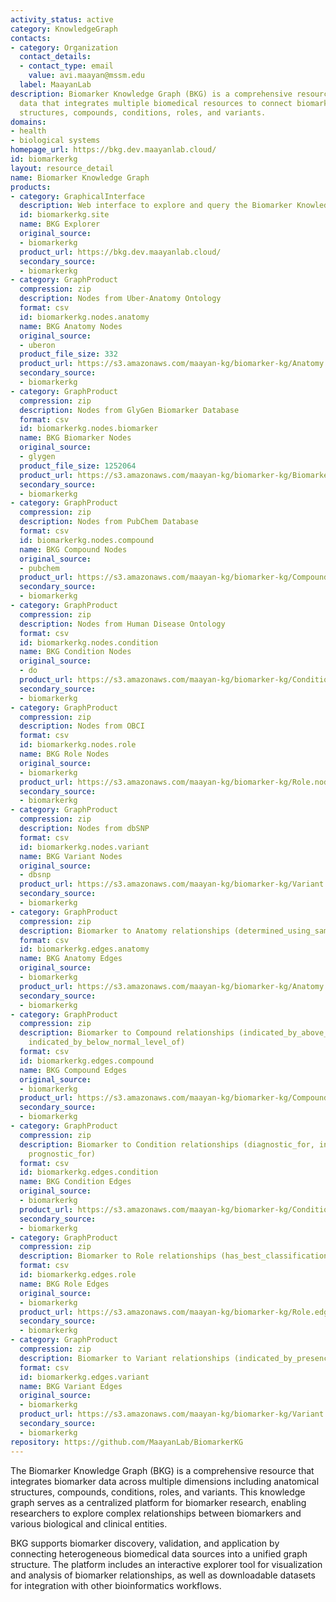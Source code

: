 ```yaml
---
activity_status: active
category: KnowledgeGraph
contacts:
- category: Organization
  contact_details:
  - contact_type: email
    value: avi.maayan@mssm.edu
  label: MaayanLab
description: Biomarker Knowledge Graph (BKG) is a comprehensive resource for biomarker
  data that integrates multiple biomedical resources to connect biomarkers with anatomical
  structures, compounds, conditions, roles, and variants.
domains:
- health
- biological systems
homepage_url: https://bkg.dev.maayanlab.cloud/
id: biomarkerkg
layout: resource_detail
name: Biomarker Knowledge Graph
products:
- category: GraphicalInterface
  description: Web interface to explore and query the Biomarker Knowledge Graph
  id: biomarkerkg.site
  name: BKG Explorer
  original_source:
  - biomarkerkg
  product_url: https://bkg.dev.maayanlab.cloud/
  secondary_source:
  - biomarkerkg
- category: GraphProduct
  compression: zip
  description: Nodes from Uber-Anatomy Ontology
  format: csv
  id: biomarkerkg.nodes.anatomy
  name: BKG Anatomy Nodes
  original_source:
  - uberon
  product_file_size: 332
  product_url: https://s3.amazonaws.com/maayan-kg/biomarker-kg/Anatomy.nodes.zip
  secondary_source:
  - biomarkerkg
- category: GraphProduct
  compression: zip
  description: Nodes from GlyGen Biomarker Database
  format: csv
  id: biomarkerkg.nodes.biomarker
  name: BKG Biomarker Nodes
  original_source:
  - glygen
  product_file_size: 1252064
  product_url: https://s3.amazonaws.com/maayan-kg/biomarker-kg/Biomarker.nodes.zip
  secondary_source:
  - biomarkerkg
- category: GraphProduct
  compression: zip
  description: Nodes from PubChem Database
  format: csv
  id: biomarkerkg.nodes.compound
  name: BKG Compound Nodes
  original_source:
  - pubchem
  product_url: https://s3.amazonaws.com/maayan-kg/biomarker-kg/Compound.nodes.zip
  secondary_source:
  - biomarkerkg
- category: GraphProduct
  compression: zip
  description: Nodes from Human Disease Ontology
  format: csv
  id: biomarkerkg.nodes.condition
  name: BKG Condition Nodes
  original_source:
  - do
  product_url: https://s3.amazonaws.com/maayan-kg/biomarker-kg/Condition.nodes.zip
  secondary_source:
  - biomarkerkg
- category: GraphProduct
  compression: zip
  description: Nodes from OBCI
  format: csv
  id: biomarkerkg.nodes.role
  name: BKG Role Nodes
  original_source:
  - biomarkerkg
  product_url: https://s3.amazonaws.com/maayan-kg/biomarker-kg/Role.nodes.zip
  secondary_source:
  - biomarkerkg
- category: GraphProduct
  compression: zip
  description: Nodes from dbSNP
  format: csv
  id: biomarkerkg.nodes.variant
  name: BKG Variant Nodes
  original_source:
  - dbsnp
  product_url: https://s3.amazonaws.com/maayan-kg/biomarker-kg/Variant.nodes.zip
  secondary_source:
  - biomarkerkg
- category: GraphProduct
  compression: zip
  description: Biomarker to Anatomy relationships (determined_using_sample_from)
  format: csv
  id: biomarkerkg.edges.anatomy
  name: BKG Anatomy Edges
  original_source:
  - biomarkerkg
  product_url: https://s3.amazonaws.com/maayan-kg/biomarker-kg/Anatomy.edges.zip
  secondary_source:
  - biomarkerkg
- category: GraphProduct
  compression: zip
  description: Biomarker to Compound relationships (indicated_by_above_normal_level_of,
    indicated_by_below_normal_level_of)
  format: csv
  id: biomarkerkg.edges.compound
  name: BKG Compound Edges
  original_source:
  - biomarkerkg
  product_url: https://s3.amazonaws.com/maayan-kg/biomarker-kg/Compound.edges.zip
  secondary_source:
  - biomarkerkg
- category: GraphProduct
  compression: zip
  description: Biomarker to Condition relationships (diagnostic_for, indicates_risk_of_developing,
    prognostic_for)
  format: csv
  id: biomarkerkg.edges.condition
  name: BKG Condition Edges
  original_source:
  - biomarkerkg
  product_url: https://s3.amazonaws.com/maayan-kg/biomarker-kg/Condition.edges.zip
  secondary_source:
  - biomarkerkg
- category: GraphProduct
  compression: zip
  description: Biomarker to Role relationships (has_best_classification)
  format: csv
  id: biomarkerkg.edges.role
  name: BKG Role Edges
  original_source:
  - biomarkerkg
  product_url: https://s3.amazonaws.com/maayan-kg/biomarker-kg/Role.edges.zip
  secondary_source:
  - biomarkerkg
- category: GraphProduct
  compression: zip
  description: Biomarker to Variant relationships (indicated_by_presence_of)
  format: csv
  id: biomarkerkg.edges.variant
  name: BKG Variant Edges
  original_source:
  - biomarkerkg
  product_url: https://s3.amazonaws.com/maayan-kg/biomarker-kg/Variant.edges.zip
  secondary_source:
  - biomarkerkg
repository: https://github.com/MaayanLab/BiomarkerKG
---
```

The Biomarker Knowledge Graph (BKG) is a comprehensive resource that integrates biomarker data across multiple dimensions including anatomical structures, compounds, conditions, roles, and variants. This knowledge graph serves as a centralized platform for biomarker research, enabling researchers to explore complex relationships between biomarkers and various biological and clinical entities.

BKG supports biomarker discovery, validation, and application by connecting heterogeneous biomedical data sources into a unified graph structure. The platform includes an interactive explorer tool for visualization and analysis of biomarker relationships, as well as downloadable datasets for integration with other bioinformatics workflows.